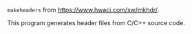 `makeheaders` from <https://www.hwaci.com/sw/mkhdr/>.

This program generates header files from C/C++ source code.
